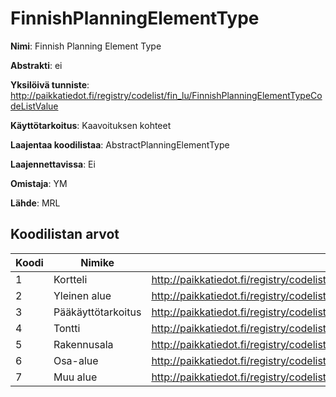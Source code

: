 # FinnishPlanningElementType

**Nimi**: Finnish Planning Element Type

**Abstrakti**: ei

**Yksilöivä tunniste**: http://paikkatiedot.fi/registry/codelist/fin_lu/FinnishPlanningElementTypeCodeListValue

**Käyttötarkoitus**: Kaavoituksen kohteet

**Laajentaa koodilistaa**: AbstractPlanningElementType

**Laajennettavissa**: Ei

**Omistaja**: YM

**Lähde**: MRL

## Koodilistan arvot

Koodi     | Nimike           | Tunniste
-----------|------------------|------------
 1       | Kortteli   | http://paikkatiedot.fi/registry/codelist/fin_lu/FinnishPlanningElementTypeCodeListValue/1
 2       | Yleinen alue   | http://paikkatiedot.fi/registry/codelist/fin_lu/FinnishPlanningElementTypeCodeListValue/2
 3       | Pääkäyttötarkoitus   | http://paikkatiedot.fi/registry/codelist/fin_lu/FinnishPlanningElementTypeCodeListValue/3
 4       | Tontti   | http://paikkatiedot.fi/registry/codelist/fin_lu/FinnishPlanningElementTypeCodeListValue/4
 5       | Rakennusala   | http://paikkatiedot.fi/registry/codelist/fin_lu/FinnishPlanningElementTypeCodeListValue/5
 6       | Osa-alue   | http://paikkatiedot.fi/registry/codelist/fin_lu/FinnishPlanningElementTypeCodeListValue/6
 7       | Muu alue   | http://paikkatiedot.fi/registry/codelist/fin_lu/FinnishPlanningElementTypeCodeListValue/7
